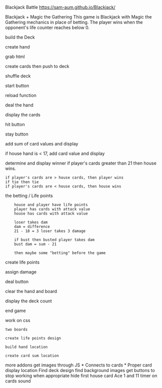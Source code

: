 Blackjack Battle
https://sam-aum.github.io/Blackjack/


Blackjack + Magic the Gathering
This game is Blackjack with Magic the Gathering mechanics in place of betting.
The player wins when the opponent's life counter reaches below 0.


build the Deck

create hand

grab html

create cards then push to deck

shuffle deck

start button

reload function

deal the hand

display the cards

hit button

stay button

add sum of card values and display

if house hand is < 17, add card value and display

determine and display winner
    if player's cards greater than 21 then house wins.

    if player's cards are > house cards, then player wins
    if tie then tie
    if player's cards are < house cards, then house wins



the betting / Life points

        house and player have life points
        player has cards with attack value
        house has cards with attack value

        loser takes dam
        dam = difference 
        21 - 18 = 3 loser takes 3 damage

        if bust then busted player takes dam
        bust dam = sum - 21

        then maybe some "betting" before the game

create life points

assign damage

deal button

clear the hand and board

display the deck count

end game

work on css

    two boards

    create life points design

    build hand location

    create card sum location






more addons
get images through JS *
Connects to cards *
Proper card display location
Find deck design
find background images
get buttons to stop working when appropriate
hide first house card
Ace 1 and 11
timer on cards
sound